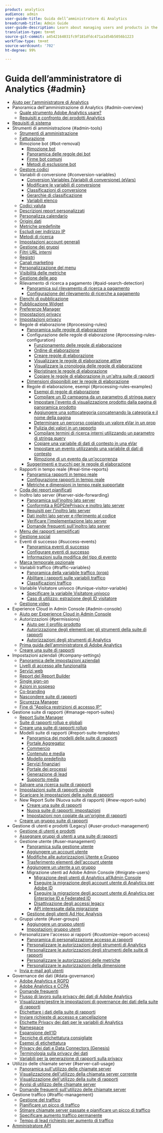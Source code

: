 ```yaml
---
product: analytics
audience: admin
user-guide-title: Guida dell’amministratore di Analytics
breadcrumb-title: Admin Guide
user-guide-description: Learn about managing users and products in the Experience Cloud Admin Console, configuring report suites, and more.
translation-type: tm+mt
source-git-commit: a4542164031fc9f181dfdc471a1d54b5056b1223
workflow-type: tm+mt
source-wordcount: '702'
ht-degree: 99%

---
```



# Guida dell’amministratore di Analytics {#admin}

+ [Aiuto per l&#39;amministratore di Analytics](home.md)
+ Panoramica dell&#39;amministrazione di Analytics {#admin-overview}
   + [Quale strumento Adobe Analytics usare?](c-analytics-product-comparison/which-analytics-tool.md)
   + [Requisiti e confronto dei prodotti Analytics](c-analytics-product-comparison/analytics-product-comparison.md)
+ [Requisiti di sistema](sys-reqs.md)
+ Strumenti di amministrazione {#admin-tools}
   + [Strumenti di amministrazione](admin/c-admin-tools.md)
   + [Fatturazione](admin/billing-admin.md)
   + Rimozione bot {#bot-removal}
      + [Rimozione bot](admin/bot-removal/bot-removal.md)
      + [Panoramica delle regole dei bot](admin/bot-removal/bot-rules.md)
      + [Firme bot comuni](admin/bot-removal/bot-signatures.md)
      + [Metodi di esclusione bot](admin/bot-removal/bot-exclusion-methods.md)
   + [Gestore codici](admin/code-manager-admin.md)
   + Variabili di conversione {#conversion-variables}
      + [Conversion Variables (Variabili di conversione) (eVars)](admin/conversion-var-admin/conversion-var-admin.md)
      + [Modificare le variabili di conversione](admin/conversion-var-admin/t-conversion-variables-admin.md)
      + [Classificazioni di conversione](admin/conversion-var-admin/conversion-classifications.md)
      + [Gerarchie di classificazione](admin/conversion-var-admin/classification-hierarchies.md)
      + [Variabili elenco](admin/conversion-var-admin/list-var-admin.md)
   + [Codici valuta](admin/currency.md)
   + [Descrizioni report personalizzati](admin/custom-desc-admin.md)
   + [Personalizza calendario](admin/custom-calendar.md)
   + [Origini dati](admin/data-sources.md)
   + [Metriche predefinite](admin/default-metrics.md)
   + [Escludi per indirizzo IP](admin/exclude-ip.md)
   + [Metodi di ricerca](admin/finding-methods.md)
   + [Impostazioni account generali](admin/general-acct-settings-admin.md)
   + [Gestione dei gruppi](admin/group.md)
   + [Filtri URL interni](admin/internal-url-filter-admin.md)
   + [Registri](admin/logs.md)
   + [Canali marketing](admin/marketing-channels-admin.md)
   + [Personalizzazione del menu](admin/customize-menus.md)
   + [Visibilità delle metriche](admin/metric-visibility.md)
   + [Gestione delle app](admin/mobile-management.md)
   + Rilevamento di ricerca a pagamento {#paid-search-detection}
      + [Panoramica sul rilevamento di ricerca a pagamento](admin/paid-search-detection/paid-search-detection.md)
      + [Configurazione del rilevamento di ricerche a pagamento](admin/paid-search-detection/t-paid-search-detection.md)
   + [Elenchi di pubblicazione](admin/publishing-list.md)
   + [Pubblicazione Widget](admin/publishing-widgets-admin.md)
   + [Preferenze Manager](admin/preferences-manager.md)
   + [Impostazioni privacy](admin/privacy-settings.md)
   + [Impostazioni privacy](admin/privacy-reporting.md)
   + Regole di elaborazione {#processing-rules}
      + [Panoramica sulle regole di elaborazione](admin/c-processing-rules/processing-rules.md)
      + Configurazione delle regole di elaborazione {#processing-rules-configuration}
         + [Funzionamento delle regole di elaborazione](admin/c-processing-rules/c-processing-rules-configuration/processing-rules-about.md)
         + [Ordine di elaborazione](admin/c-processing-rules/c-processing-rules-configuration/processing-rule-order.md)
         + [Creare regole di elaborazione](admin/c-processing-rules/c-processing-rules-configuration/t-processing-rules.md)
         + [Visualizzare le regole di elaborazione attive](admin/c-processing-rules/c-processing-rules-configuration/t-processing-rules-view.md)
         + [Visualizzare la cronologia delle regole di elaborazione](admin/c-processing-rules/c-processing-rules-configuration/t-processing-rule-view-history.md)
         + [Ripristinare le regole di elaborazione](admin/c-processing-rules/c-processing-rules-configuration/t-processing-rules-restore.md)
         + [Copiare le regole di elaborazione in un&#39;altra suite di rapporti](admin/c-processing-rules/c-processing-rules-configuration/t-processing-rules-copy-to-rs.md)
      + [Dimensioni disponibili per le regole di elaborazione](admin/c-processing-rules/processing-rule-dimensions.md)
      + Regole di elaborazione, esempi {#processing-rules-examples}
         + [Esempi di regole di elaborazione](admin/c-processing-rules/processing-rules-examples/processing-rules-examples.md)
         + [Compilare un ID campagna da un parametro di stringa query](admin/c-processing-rules/processing-rules-examples/processing-rules-populate-campaign-id.md)
         + [Impostare l&#39;evento di visualizzazione prodotto dalla pagina di panoramica prodotto](admin/c-processing-rules/processing-rules-examples/setting-the-product-view-event.md)
         + [Aggiungere una sottocategoria concatenando la categoria e il nome della pagina](admin/c-processing-rules/processing-rules-examples/subcategory-concatenating.md)
         + [Determinare un percorso copiando un valore eVar in un prop](admin/c-processing-rules/processing-rules-examples/processing-rules-determining-path.md)
         + [Pulizia dei valori in un rapporto](admin/c-processing-rules/processing-rules-examples/clean-up-values-in-a-report.md)
         + [Compilare termini di ricerca interni utilizzando un parametro di stringa query](admin/c-processing-rules/processing-rules-examples/processing-rules-populating-internal-search.md)
         + [Copiare una variabile di dati di contesto in una eVar](admin/c-processing-rules/processing-rules-examples/processing-rules-copy-context-data.md)
         + [Impostare un evento utilizzando una variabile di dati di contesto](admin/c-processing-rules/processing-rules-examples/processing-rules-copy-context-data-event.md)
         + [Rimozione di un evento da un&#39;occorrenza](admin/c-processing-rules/processing-rules-examples/processing-rules-remove-event.md)
      + [Suggerimenti e trucchi per le regole di elaborazione](admin/c-processing-rules/processing-rules-tips.md)
   + Rapporti in tempo reale {#real-time-reports}
      + [Panoramica rapporti in tempo reale](admin/realtime/realtime.md)
      + [Configurazione rapporti in tempo reale](admin/realtime/t-realtime-admin.md)
      + [Metriche e dimensioni in tempo reale supportate](admin/realtime/realtime-metrics.md)
   + [Coda dei report pianificati](admin/scheduled-reports-admin.md)
   + Inoltro lato server {#server-side-forwarding}
      + [Panoramica sull&#39;inoltro lato server](admin/c-server-side-forwarding/ssf.md)
      + [Conformità a RGPD/ePrivacy e inoltro lato server](admin/c-server-side-forwarding/ssf-gdpr.md)
      + [Requisiti per l&#39;inoltro lato server](admin/c-server-side-forwarding/ssf-requirements.md)
      + [Dati inoltri lato server e riferimento al codice](admin/c-server-side-forwarding/ssf-reference.md)
      + [Verificare l&#39;implementazione lato server](admin/c-server-side-forwarding/ssf-verify.md)
      + [Domande frequenti sull&#39;inoltro lato server](admin/c-server-side-forwarding/ssf-faq.md)
   + [Menu dei rapporti semplificati](admin/t-simplified-menu.md)
   + [Gestione social](admin/social-management.md)
   + Eventi di successo {#success-events}
      + [Panoramica eventi di successo](admin/c-success-events/success-event.md)
      + [Configurare eventi di successo](admin/c-success-events/t-success-events.md)
      + [Informazioni sulla modifica del tipo di evento](admin/c-success-events/event-type.md)
   + [Marca temporale opzionale](admin/timestamp-optional.md)
   + Variabili traffico {#traffic-variables}
      + [Panoramica della variabile traffico (prop)](admin/c-traffic-variables/traffic-var.md)
      + [Abilitare i rapporti sulle variabili traffico](admin/c-traffic-variables/t-traffic-variable.md)
      + [Classificazioni traffico](admin/c-traffic-variables/traffic-classifications.md)
   + Variabile Visitatore univoco {#unique-visitor-variable}
      + [Specificare la variabile Visitatore univoco](admin/unique-visitor-variable-admin/t-unique-visitor-variable.md)
      + [Caso di utilizzo: estrazione degli ID visitatore](admin/unique-visitor-variable-admin/extract-visitorids-usecase.md)
   + [Gestione video](admin/video-management.md)
+ Experience Cloud in Admin Console {#admin-console}
   + [Aiuto per Experience Cloud in Admin Console](admin-console/home.md)
   + Autorizzazioni {#permissions}
      + [Aiuto per il profilo prodotto](admin-console/permissions/product-profile.md)
      + [Autorizzazione degli elementi per gli strumenti della suite di rapporti](admin-console/permissions/report-suite-tools.md)
      + [Autorizzazioni degli strumenti di Analytics](admin-console/permissions/analytics-tools.md)
   + [Prima guida dell&#39;amministratore di Adobe Analytics](admin-console/first-admin-guide.md)
   + [Creare una suite di rapporti](admin-console/create-report-suite.md)
+ Impostazioni aziendali {#company-settings}
   + [Panoramica delle impostazioni aziendali](company/c-company-settings.md)
   + [Livelli di accesso alle funzionalità](company/feature-access-levels.md)
   + [Servizi web](company/web-services-admin.md)
   + [Report del Report Builder](company/report-builder-reports-admin.md)
   + [Single sign-on](company/single-signon-admin.md)
   + [Azioni in sospeso](company/pending-actions-admin.md)
   + [Co-branding](company/co-branding-admin.md)
   + [Nascondere suite di rapporti](company/c-hide-report-suites.md)
   + [Sicurezza Manager](company/security-manager.md)
   + [Fine di &quot;Applica restrizioni di accesso IP&quot;](company/login-restrictions-eol.md)
+ Gestione suite di rapporti {#manage-report-suites}
   + [Report Suite Manager](c-manage-report-suites/report-suites-admin.md)
   + [Suite di rapporti rollup e globali](c-manage-report-suites/rollup-report-suite.md)
   + [Creare una suite di rapporti rollup](c-manage-report-suites/t-rollups.md)
   + Modelli suite di rapporti {#report-suite-templates}
      + [Panoramica dei modelli delle suite di rapporti](c-manage-report-suites/c-report-suite-templates/report-suite-templates.md)
      + [Portale Aggregator](c-manage-report-suites/c-report-suite-templates/aggregator-portal.md)
      + [Commercio](c-manage-report-suites/c-report-suite-templates/commerce-admin.md)
      + [Contenuto e media](c-manage-report-suites/c-report-suite-templates/content-media.md)
      + [Modello predefinito](c-manage-report-suites/c-report-suite-templates/default-rs-template.md)
      + [Servizi finanziari](c-manage-report-suites/c-report-suite-templates/financial-services.md)
      + [Portale dei processi](c-manage-report-suites/c-report-suite-templates/job-portal.md)
      + [Generazione di lead](c-manage-report-suites/c-report-suite-templates/lead-generation.md)
      + [Supporto media](c-manage-report-suites/c-report-suite-templates/support-media.md)
   + [Salvare una ricerca suite di rapporti](c-manage-report-suites/t-report-suite-saved-search.md)
   + [Impostazioni suite di rapporti singole](c-manage-report-suites/individual-rs-settings.md)
   + [Scaricare le impostazioni delle suite di rapporti](c-manage-report-suites/t-download-rs-settings.md)
   + New Report Suite (Nuova suite di rapporti) {#new-report-suite}
      + [Creare una suite di rapporti](c-manage-report-suites/c-new-report-suite/t-create-a-report-suite.md)
      + [Nuova suite di rapporti: impostazioni](c-manage-report-suites/c-new-report-suite/new-report-suite.md)
      + [Impostazioni non copiate da un&#39;origine di rapporti](c-manage-report-suites/c-new-report-suite/settings-not-copied-from-rs.md)
   + [Creare un gruppo suite di rapporti](c-manage-report-suites/t-create-rs-group.md)
+ Gestione di utenti e prodotti (Legacy) {#user-product-management}
   + [Gestione di utenti e prodotti](user-management2/user-management.md)
   + [Assegnare gruppi di utenti a una suite di rapporti](user-management2/t-group-access-report-suite.md)
   + Gestione utente {#user-management}
      + [Panoramica sulla gestione utente](user-management2/c-user-management/users.md)
      + [Aggiungere un account utente](user-management2/c-user-management/t-add-user-account.md)
      + [Modifiche alle autorizzazioni Utente e Gruppo](user-management2/c-user-management/permissions-changes.md)
      + [Trasferimento elementi dell&#39;account utente](user-management2/c-user-management/t-transfer-user-accout-privileges.md)
      + [Aggiungere un utente a un gruppo](user-management2/c-user-management/t-add-user-to-group.md)
      + Migrazione utenti ad Adobe Admin Console {#migrate-users}
         + [Migrazione degli utenti di Analytics all’Admin Console](user-management2/user-migration/c-migration-tool.md)
         + [Eseguire la migrazione degli account utente di Analytics per Adobe ID](user-management2/user-migration/t-migrate-users.md)
         + [Eseguire la migrazione degli account utente di Analytics per Enterprise ID e Federated ID](user-management2/user-migration/migrate-enterprise.md)
         + [Disattivazione degli accessi legacy](user-management2/user-migration/t-disable-legacy-login.md)
         + [API interessate dalla migrazione](user-management2/user-migration/developer.md)
      + [Gestione degli utenti Ad Hoc Analysis](user-management2/c-user-management/t-manage-dsc-users-admin.md)
   + Gruppi utente {#user-groups}
      + [Aggiungere un gruppo utenti](user-management2/c-user-groups/t-user-group.md)
      + [Impostazioni gruppo utenti](user-management2/c-user-groups/groups.md)
   + Personalizzare l&#39;accesso ai rapporti {#customize-report-access}
      + [Panoramica di personalizzazione accesso ai rapporti](user-management2/c-customize-report-access/groups-customize-report-access.md)
      + [Personalizzare le autorizzazioni degli strumenti di Analytics](user-management2/c-customize-report-access/groups-analytics-tools.md)
      + [Personalizzare le autorizzazioni degli strumenti delle suite di rapporti](user-management2/c-customize-report-access/groups-report-suite-tools.md)
      + [Personalizzare le autorizzazioni delle metriche](user-management2/c-customize-report-access/groups-metrics.md)
      + [Personalizzare le autorizzazioni della dimensione](user-management2/c-customize-report-access/groups-dimensions.md)
   + [Invia e-mail agli utenti](user-management2/t-email-users.md)
+ Governance dei dati {#data-governance}
   + [Adobe Analytics e RGPD](c-data-governance/an-gdpr-overview.md)
   + [Adobe Analytics e CCPA](c-data-governance/an-ccpa-overview.md)
   + [Domande frequenti](c-data-governance/gdpr-faq.md)
   + [Flusso di lavoro sulla privacy dei dati di Adobe Analytics](c-data-governance/an-gdpr-workflow.md)
   + [Visualizzare/gestire le impostazioni di governance dei dati della suite di rapporti](c-data-governance/gdpr-view-settings.md)
   + [Etichettare i dati della suite di rapporti](c-data-governance/gdpr-setup-reportsuite.md)
   + [Inviare richieste di accesso e cancellazione](c-data-governance/gdpr-submit-access-delete.md)
   + [Etichette Privacy dei dati per le variabili di Analytics](c-data-governance/gdpr-labels.md)
   + [Namespace](c-data-governance/gdpr-namespaces.md)
   + [Espansione dell’ID](c-data-governance/gdpr-id-expansion.md)
   + [Tecniche di etichettatura consigliate](c-data-governance/gdpr-analytics-ids.md)
   + [Esempi di etichettatura](c-data-governance/gdpr-labeling-example.md)
   + [Privacy dei dati e Data Connectors (Genesis)](c-data-governance/data-connectors-gdpr.md)
   + [Terminologia sulla privacy dei dati](c-data-governance/gdpr-terminology.md)
   + [Variabili per la generazione di rapporti sulla privacy](c-data-governance/consent-variables.md)
+ Utilizzo delle chiamate server {#server-call-usage}
   + [Panoramica sull&#39;utilizzo delle chiamate server](c-server-call-usage/overage-overview.md)
   + [Visualizzazione dell&#39;utilizzo della chiamata server corrente](c-server-call-usage/server-call-usage-dashboard.md)
   + [Visualizzazione dell&#39;utilizzo della suite di rapporti](c-server-call-usage/report-suite-usage.md)
   + [Avvisi di utilizzo delle chiamate server](c-server-call-usage/scu-alerts.md)
   + [Domande frequenti sull&#39;utilizzo delle chiamate server](c-server-call-usage/overage-faq.md)
+ Gestione traffico {#traffic-management}
   + [Gestione del traffico](c-traffic-management/traffic-management.md)
   + [Pianificare un picco di traffico](c-traffic-management/t-traffic-schedule-spike.md)
   + [Stimare chiamate server passate e pianificare un picco di traffico](c-traffic-management/traffic-spike-estimate-past-server-calls.md)
   + [Specificare aumento traffico permanente](c-traffic-management/t-traffic-permanent.md)
   + [Tempo di lead richiesto per aumento di traffico](c-traffic-management/traffic-lead-time.md)
+ [Amministratore API](c-admin-api/c-admin-api.md)
